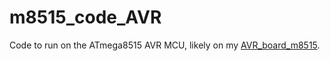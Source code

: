 m8515_code_AVR
==============

Code to run on the ATmega8515 AVR MCU, likely on my [AVR_board_m8515](http://hackaday.io/project/3034-AVR_board_m8515).

